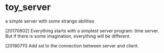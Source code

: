 # toy_server
a simple server with some strange abilities

[20170602] Everything starts with a simplest server program: time server. But if there is some imagination, everything will be different.

[20180711] Add ssl to the connection between server and client.
